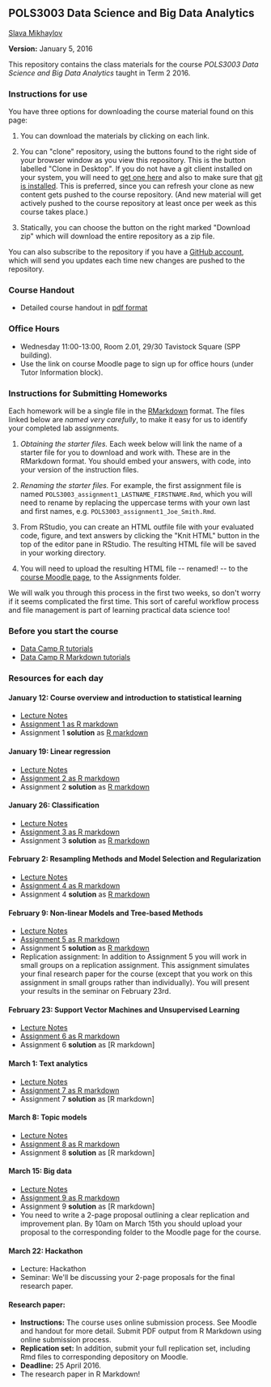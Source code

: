 ## POLS3003 Data Science and Big Data Analytics ##


[Slava Mikhaylov](s.mikhaylov@ucl.ac.uk)

**Version:** January 5, 2016

This repository contains the class materials for the course *POLS3003 Data Science and Big Data Analytics* taught in Term 2 2016.  

### Instructions for use ###

You have three options for downloading the course material found on this page:  

1.  You can download the materials by clicking on each link.  

2.  You can "clone" repository, using the buttons found to the right side of your browser window as you view this repository.  This is the button labelled "Clone in Desktop".  If you do not have a git client installed on your system, you will need to [get one here](https://git-scm.com/download/gui) and also to make sure that [git is installed](https://git-scm.com/downloads).  This is preferred, since you can refresh your clone as new content gets pushed to the course repository.  (And new material will get actively pushed to the course repository at least once per week as this course takes place.)

3.  Statically, you can choose the button on the right marked "Download zip" which will download the entire repository as a zip file.

You can also subscribe to the repository if you have a [GitHub account](https://github.com), which will send you updates each time new changes are pushed to the repository.

### Course Handout ###

- Detailed course handout in [pdf format](handout/POLS3003Handout.pdf)

### Office Hours ###

- Wednesday 11:00-13:00, Room 2.01, 29/30 Tavistock Square (SPP building).
- Use the link on course Moodle page to sign up for office hours (under Tutor Information block).


### Instructions for Submitting Homeworks ###

Each homework will be a single file in the [RMarkdown](http://bit.ly/R_markdown) format.  The files linked below are *named very carefully*, to make it easy for us to identify your completed lab assignments.  

1.  *Obtaining the starter files.* Each week below will link the name of a starter file for you to download and work with.  These are in the RMarkdown format.  You should embed your answers, with code, into your version of the instruction files.

2.  *Renaming the starter files.* For example, the first assignment file is named `POLS3003_assignment1_LASTNAME_FIRSTNAME.Rmd`, which you will need to rename by replacing the uppercase terms with your own last and first names, e.g.  `POLS3003_assignment1_Joe_Smith.Rmd`.
    
3.  From RStudio, you can create an HTML outfile file with your evaluated code, figure, and text answers by clicking the "Knit HTML" button in the top of the editor pane in RStudio.  The resulting HTML file will be saved in your working directory.

4.  You will need to upload the resulting HTML file -- renamed! -- to the [course Moodle page](https://moodle.ucl.ac.uk/course/view.php?id=34265), to the Assignments folder.  

We will walk you through this process in the first two weeks, so don't worry if it seems complicated the first time.  This sort of careful workflow process and file management is part of learning practical data science too!

### Before you start the course ###

- [Data Camp R tutorials](https://www.datacamp.com/courses/free-introduction-to-r)
- [Data Camp R Markdown tutorials](https://www.datacamp.com/courses/reporting-with-r-markdown)

### Resources for each day ###

#### January 12: Course overview and introduction to statistical learning

- [Lecture Notes](week1/POLS3003_week1.pdf)
- [Assignment 1 as R markdown](week1/POLS3003_assignment1_LASTNAME_FIRSTNAME.Rmd)
- Assignment 1 **solution** as [R markdown](week1/POLS3003_assignment1_solution.Rmd)

#### January 19: Linear regression  

- [Lecture Notes](week2/POLS3003_week2.pdf)
- [Assignment 2 as R markdown](week2/POLS3003_assignment2_LASTNAME_FIRSTNAME.Rmd)
- Assignment 2 **solution** as [R markdown](week2/POLS3003_assignment2_solution.Rmd)

#### January 26: Classification 

- [Lecture Notes](week3/POLS3003_week3.pdf)
- [Assignment 3 as R markdown](week3/POLS3003_assignment3_LASTNAME_FIRSTNAME.Rmd)
- Assignment 3 **solution** as [R markdown](week3/POLS3003_assignment3_solution.Rmd)

#### February 2: Resampling Methods and Model Selection and Regularization 

- [Lecture Notes](week4/POLS3003_week4.pdf)
- [Assignment 4 as R markdown](week4/POLS3003_assignment4_LASTNAME_FIRSTNAME.Rmd)
- Assignment 4 **solution** as [R markdown](week4/POLS3003_assignment4_solution.Rmd)

#### February 9: Non-linear Models and Tree-based Methods

- [Lecture Notes](week5/POLS3003_week5.pdf)
- [Assignment 5 as R markdown](week5/POLS3003_assignment5_LASTNAME_FIRSTNAME.Rmd)
- Assignment 5 **solution** as [R markdown](week5/POLS3003_assignment5_solution.Rmd)
- Replication assignment: In addition to Assignment 5 you will work in small groups on a replication assignment. This assignment simulates your final research paper for the course (except that you work on this assignment in small groups rather than individually). You will present your results in the seminar on February 23rd.

#### February 23: Support Vector Machines and Unsupervised Learning

- [Lecture Notes](week6/POLS3003_week6.pdf)
- [Assignment 6 as R markdown](week6/POLS3003_assignment6_LASTNAME_FIRSTNAME.Rmd)
- Assignment 6 **solution** as [R markdown]

#### March 1: Text analytics

- [Lecture Notes](week7/POLS3003_week7.pdf)
- [Assignment 7 as R markdown](week7/POLS3003_assignment7_LASTNAME_FIRSTNAME.Rmd)
- Assignment 7 **solution** as [R markdown]

#### March 8: Topic models

- [Lecture Notes](week8/POLS3003_week8.pdf)
- [Assignment 8 as R markdown](week8/POLS3003_assignment8_LASTNAME_FIRSTNAME.Rmd)
- Assignment 8 **solution** as [R markdown]

#### March 15: Big data

- [Lecture Notes](week9/POLS3003_week9.pdf)
- [Assignment 9 as R markdown](week9/POLS3003_assignment9_LASTNAME_FIRSTNAME.Rmd)
- Assignment 9 **solution** as [R markdown]
- You need to write a 2-page proposal outlining a clear replication and improvement plan. By 10am on March 15th you should upload your proposal to the corresponding folder to the Moodle page for the course. 

#### March 22: Hackathon

- Lecture: Hackathon
- Seminar: We'll be discussing your 2-page proposals for the final research paper. 

#### Research paper: 

- **Instructions:**  The course uses online submission process. See Moodle and handout for more detail. Submit PDF output from R Markdown using online submission process. 
- **Replication set:** In addition, submit your full replication set, including Rmd files to corresponding depository on Moodle. 
- **Deadline:** 25 April 2016.
- The research paper in R Markdown!

